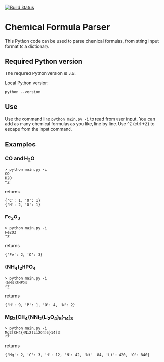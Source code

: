[![Build Status](https://travis-ci.com/SebastienEveno/molecule-parser.svg?branch=master)](https://travis-ci.com/SebastienEveno/molecule-parser)

# Chemical Formula Parser
This Python code can be used to parse chemical formulas, from string input format to a dictionary.

## Required Python version
The required Python version is 3.9.

Local Python version:
```
python --version
```

## Use

Use the command line `python main.py -i` to read from user input.
You can add as many chemical formulas as you like, line by line.
Use `^Z` (ctrl +Z) to escape from the input command.

## Examples

### CO and H<sub>2</sub>O
```
> python main.py -i
CO
H2O
^Z
```
returns
```
{'C': 1, 'O': 1}
{'H': 2, 'O': 1}
```
### Fe<sub>2</sub>O<sub>3</sub>

```
> python main.py -i
Fe2O3
^Z
```
returns
```
{'Fe': 2, 'O': 3}
```
### (NH<sub>4</sub>)<sub>2</sub>HPO<sub>4</sub>

```
> python main.py -i
(NH4)2HPO4
^Z
```
returns
```
{'H': 9, 'P': 1, 'O': 4, 'N': 2}
```
### Mg<sub>2</sub>[CH<sub>4</sub>{NNi<sub>2</sub>(Li<sub>2</sub>O<sub>4</sub>)<sub>5</sub>}<sub>14</sub>]<sub>3</sub>

```
> python main.py -i
Mg2[CH4{NNi2(Li2O4)5}14]3
^Z
```
returns
```
{'Mg': 2, 'C': 3, 'H': 12, 'N': 42, 'Ni': 84, 'Li': 420, 'O': 840}
```
